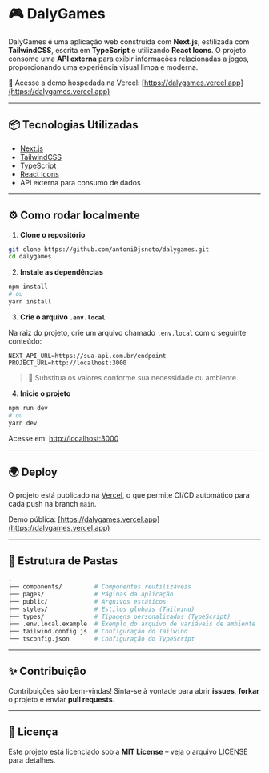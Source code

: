 # 🎮 DalyGames

DalyGames é uma aplicação web construída com **Next.js**, estilizada com **TailwindCSS**, escrita em **TypeScript** e utilizando **React Icons**. O projeto consome uma **API externa** para exibir informações relacionadas a jogos, proporcionando uma experiência visual limpa e moderna.

🚀 Acesse a demo hospedada na Vercel: [https://dalygames.vercel.app](https://dalygames.vercel.app)

---

## 📦 Tecnologias Utilizadas

- [Next.js](https://nextjs.org/)
- [TailwindCSS](https://tailwindcss.com/)
- [TypeScript](https://www.typescriptlang.org/)
- [React Icons](https://react-icons.github.io/react-icons/)
- API externa para consumo de dados

---

## ⚙️ Como rodar localmente

1. **Clone o repositório**

```bash
git clone https://github.com/antoni0jsneto/dalygames.git
cd dalygames
```

2. **Instale as dependências**

```bash
npm install
# ou
yarn install
```

3. **Crie o arquivo `.env.local`**

Na raiz do projeto, crie um arquivo chamado `.env.local` com o seguinte conteúdo:

```env
NEXT_API_URL=https://sua-api.com.br/endpoint
PROJECT_URL=http://localhost:3000
```

> 🔐 Substitua os valores conforme sua necessidade ou ambiente.

4. **Inicie o projeto**

```bash
npm run dev
# ou
yarn dev
```

Acesse em: [http://localhost:3000](http://localhost:3000)

---

## 🌍 Deploy

O projeto está publicado na [Vercel](https://vercel.com/), o que permite CI/CD automático para cada push na branch `main`.

Demo pública: [https://dalygames.vercel.app](https://dalygames.vercel.app)

---

## 📂 Estrutura de Pastas

```bash
.
├── components/         # Componentes reutilizáveis
├── pages/              # Páginas da aplicação
├── public/             # Arquivos estáticos
├── styles/             # Estilos globais (Tailwind)
├── types/              # Tipagens personalizadas (TypeScript)
├── .env.local.example  # Exemplo do arquivo de variáveis de ambiente
├── tailwind.config.js  # Configuração do Tailwind
└── tsconfig.json       # Configuração do TypeScript
```

---

## ✨ Contribuição

Contribuições são bem-vindas! Sinta-se à vontade para abrir **issues**, **forkar** o projeto e enviar **pull requests**.

---

## 📄 Licença

Este projeto está licenciado sob a **MIT License** – veja o arquivo [LICENSE](LICENSE) para detalhes.
